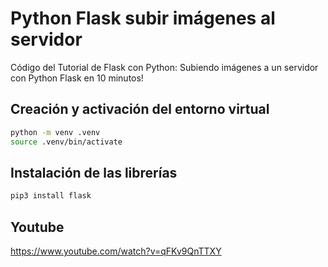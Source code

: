 # Python Flask subir imágenes al servidor

Código del Tutorial de Flask con Python: Subiendo imágenes a un servidor con Python Flask en 10 minutos!

## Creación y activación del entorno virtual

```bash
python -m venv .venv
source .venv/bin/activate
```

## Instalación de las librerías

```bash
pip3 install flask
```

## Youtube

https://www.youtube.com/watch?v=qFKv9QnTTXY